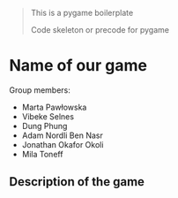 > This is a pygame boilerplate
>
> Code skeleton or precode for pygame

# Name of our game

Group members:

- Marta Pawłowska
- Vibeke Selnes
- Dung Phung
- Adam Nordli Ben Nasr
- Jonathan Okafor Okoli
- Mila Toneff

## Description of the game

